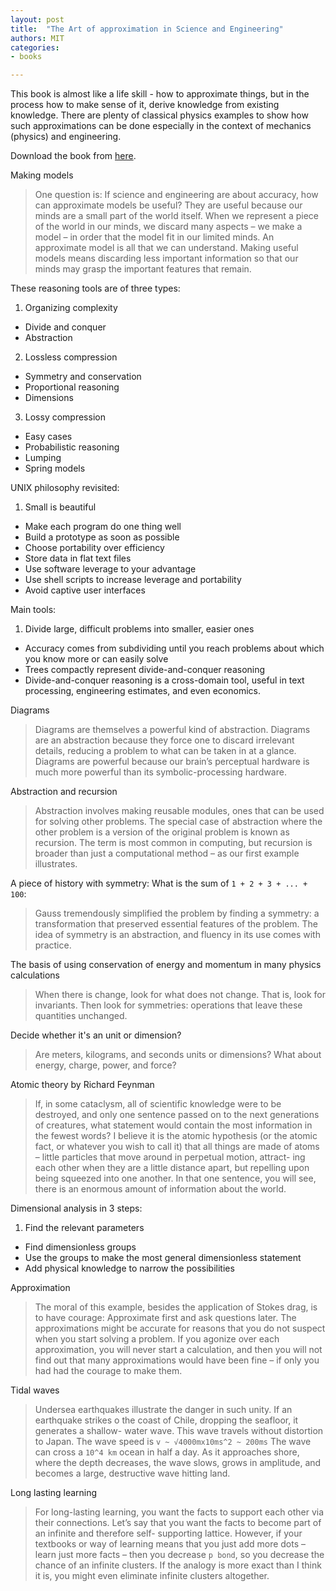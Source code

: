 ```yaml
---
layout: post
title:  "The Art of approximation in Science and Engineering"
authors: MIT
categories:
- books

---
```


This book is almost like a life skill - how to approximate things, but in the process how to make sense of it, derive knowledge from existing knowledge. There are plenty of classical physics examples to show how such approximations can be done especially in the context of mechanics (physics) and engineering.

Download the book from [here](http://web.mit.edu/6.055/book/book-draft.pdf).

Making models

> One question is: If science and engineering are about accuracy, how can approximate models be useful? They are useful because our minds are a small part of the world itself. When we represent a piece of the world in our minds, we discard many aspects – we make a model – in order that the model fit in our limited minds. An approximate model is all that we can understand. Making useful models means discarding less important information so that our minds may grasp the important features that remain.

These reasoning tools are of three types:

1. Organizing complexity   
  - Divide and conquer   
  - Abstraction
2. Lossless compression
  - Symmetry and conservation
  - Proportional reasoning
  - Dimensions
3. Lossy compression
  - Easy cases
  - Probabilistic reasoning
  - Lumping
  - Spring models

UNIX philosophy revisited:

1. Small is beautiful
- Make each program do one thing well
- Build a prototype as soon as possible
- Choose portability over efficiency
- Store data in flat text files
- Use software leverage to your advantage
- Use shell scripts to increase leverage and portability
- Avoid captive user interfaces

Main tools:

1. Divide large, difficult problems into smaller, easier ones
- Accuracy comes from subdividing until you reach problems about which you know more or can easily solve
- Trees compactly represent divide-and-conquer reasoning
- Divide-and-conquer reasoning is a cross-domain tool, useful in text processing, engineering estimates, and even economics.

Diagrams

> Diagrams are themselves a powerful kind of abstraction. Diagrams are an abstraction because they force one to discard irrelevant details, reducing a problem to what can be taken in at a glance. Diagrams are powerful because our brain’s perceptual hardware is much more powerful than its symbolic-processing hardware.

Abstraction and recursion

> Abstraction involves making reusable modules, ones that can be used for solving other problems. The special case of abstraction where the other problem is a version of the original problem is known as recursion. The term is most common in computing, but recursion is broader than just a computational method – as our first example illustrates.

A piece of history with symmetry: What is the sum of `1 + 2 + 3 + ... + 100`:

> Gauss tremendously simplified the problem by finding a symmetry: a transformation that preserved essential features of the problem. The idea of symmetry is an abstraction, and fluency in its use comes with practice.

The basis of using conservation of energy and momentum in many physics calculations

> When there is change, look for what does not change. That is, look for invariants. Then look for symmetries: operations that leave these quantities unchanged.

Decide whether it's an unit or dimension?

> Are meters, kilograms, and seconds units or dimensions? What about energy, charge, power, and force?

Atomic theory by Richard Feynman

> If, in some cataclysm, all of scientific knowledge were to be destroyed, and only one sentence passed on to the next generations of creatures, what statement would contain the most information in the fewest words? I believe it is the atomic hypothesis (or the atomic fact, or whatever you wish to call it) that all things are made of atoms – little particles that move around in perpetual motion, attract- ing each other when they are a little distance apart, but repelling upon being squeezed into one another. In that one sentence, you will see, there is an enormous amount of information about the world.

Dimensional analysis in 3 steps:

1. Find the relevant parameters
- Find dimensionless groups
- Use the groups to make the most general dimensionless statement
- Add physical knowledge to narrow the possibilities

Approximation

> The moral of this example, besides the application of Stokes drag, is to have courage: Approximate first and ask questions later. The approximations might be accurate for reasons that you do not suspect when you start solving a problem. If you agonize over each approximation, you will never start a calculation, and then you will not find out that many approximations would have been fine – if only you had had the courage to make them.

Tidal waves

> Undersea earthquakes illustrate the danger in such unity. If an earthquake strikes o  the coast of Chile, dropping the seafloor, it generates a shallow- water wave. This wave travels without distortion to Japan. The wave speed is `v ~ √4000mx10ms^2 ~ 200ms` The wave can cross a `10^4 km` ocean in half a day. As it approaches shore, where the depth decreases, the wave slows, grows in amplitude, and becomes a large, destructive wave hitting land.

Long lasting learning

> For long-lasting learning, you want the facts to support each other via their connections. Let’s say that you want the facts to become part of an infinite and therefore self- supporting lattice. However, if your textbooks or way of learning means that you just add more dots – learn just more facts – then you decrease `p bond`, so you decrease the chance of an infinite clusters. If the analogy is more exact than I think it is, you might even eliminate infinite clusters altogether.
